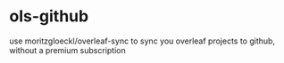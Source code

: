 # ols-github
use moritzgloeckl/overleaf-sync to sync you overleaf projects to github, without a premium subscription
